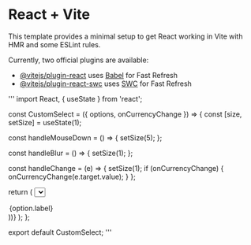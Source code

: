 # React + Vite

This template provides a minimal setup to get React working in Vite with HMR and some ESLint rules.

Currently, two official plugins are available:

- [@vitejs/plugin-react](https://github.com/vitejs/vite-plugin-react/blob/main/packages/plugin-react/README.md) uses [Babel](https://babeljs.io/) for Fast Refresh
- [@vitejs/plugin-react-swc](https://github.com/vitejs/vite-plugin-react-swc) uses [SWC](https://swc.rs/) for Fast Refresh

'''
import React, { useState } from 'react';

const CustomSelect = ({ options, onCurrencyChange }) => {
const [size, setSize] = useState(1);

const handleMouseDown = () => {
setSize(5);
};

const handleBlur = () => {
setSize(1);
};

const handleChange = (e) => {
setSize(1);
if (onCurrencyChange) {
onCurrencyChange(e.target.value);
}
};

return (
<select
      size={size}
      onMouseDown={handleMouseDown}
      onChange={handleChange}
      onBlur={handleBlur}
    >
{options.map((option, index) => (

<option key={index} value={option.value}>
{option.label}
</option>
))}
</select>
);
};

export default CustomSelect;
'''
